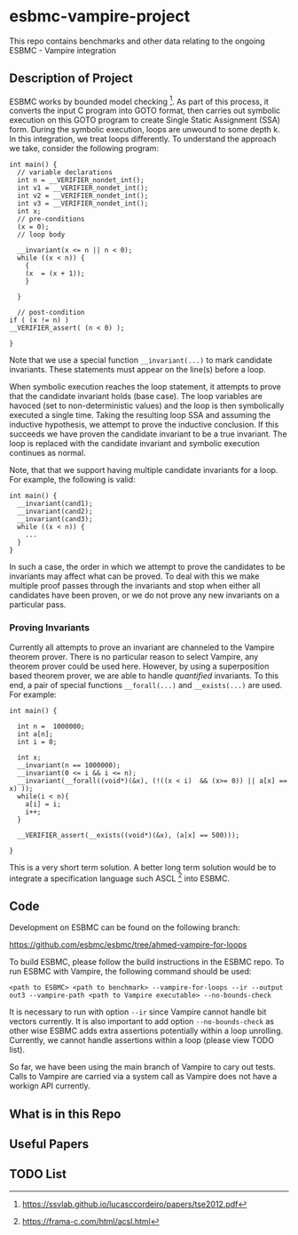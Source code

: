 # esbmc-vampire-project
This repo contains benchmarks and other data relating to the ongoing ESBMC - Vampire integration

## Description of Project

ESBMC works by bounded model checking [^1]. As part of this process, it converts the input C program into GOTO format, then carries out symbolic execution on this GOTO program to create Single Static Assignment (SSA) form. During the symbolic execution, loops are unwound to some depth k. In this integration, we  treat loops differently. To understand the approach we take, consider the following program:

```
int main() {
  // variable declarations
  int n = __VERIFIER_nondet_int();
  int v1 = __VERIFIER_nondet_int();
  int v2 = __VERIFIER_nondet_int();
  int v3 = __VERIFIER_nondet_int();
  int x;
  // pre-conditions
  (x = 0);
  // loop body

  __invariant(x <= n || n < 0);  
  while ((x < n)) {
    {
    (x  = (x + 1));
    }

  }

  // post-condition
if ( (x != n) )
__VERIFIER_assert( (n < 0) );

}
```

Note that we use a special function `__invariant(...)` to mark candidate invariants. These statements must appear on the line(s) before a loop.

When symbolic execution reaches the loop statement, it attempts to prove that the candidate invariant holds (base case). The loop variables are havoced (set to non-deterministic values) and the loop is then symbolically executed a single time. Taking the resulting loop SSA and assuming the inductive hypothesis, we attempt to prove the inductive conclusion. If this succeeds we have proven the candidate invariant to be a true invariant. The loop is replaced with the candidate invariant and symbolic execution continues as normal. 

Note, that that we support having multiple candidate invariants for a loop. For example, the following is valid:

```
int main() {
  __invariant(cand1);
  __invariant(cand2);
  __invariant(cand3); 
  while ((x < n)) {
    ...
  }
}
```

In such a case, the order in which we attempt to prove the candidates to be invariants may affect what can be proved. To deal with this we make multiple proof passes through the invariants and stop when either all candidates have been proven, or we do not prove any new invariants on a particular pass.

### Proving Invariants

Currently all attempts to prove an invariant are channeled to the Vampire theorem prover. There is no particular reason to select Vampire, any theorem prover could be used here. However, by using a superposition based theorem prover, we are able to handle *quantified* invariants. To this end, a pair of special functions `__forall(...)` and `__exists(...)` are used. For example:

```
int main() {

  int n =  1000000;
  int a[n];  
  int i = 0;

  int x; 
  __invariant(n == 1000000);
  __invariant(0 <= i && i <= n);
  __invariant(__forall((void*)(&x), (!((x < i)  && (x>= 0)) || a[x] == x) ));
  while(i < n){
    a[i] = i;
    i++;
  }

  __VERIFIER_assert(__exists((void*)(&x), (a[x] == 500)));

}
```

This is a very short term solution. A better long term solution would be to integrate a specification language such ASCL [^2] into ESBMC.

## Code 

Development on ESBMC can be found on the following branch:

https://github.com/esbmc/esbmc/tree/ahmed-vampire-for-loops

To build ESBMC, please follow the build instructions in the ESBMC repo. To run ESBMC with Vampire, the following command should be used:

```
<path to ESBMC> <path to benchmark> --vampire-for-loops --ir --output out3 --vampire-path <path to Vampire executable> --no-bounds-check
```

It is necessary to run with option `--ir` since Vampire cannot handle bit vectors currently. It is also important to add option `--no-bounds-check` as other wise ESBMC adds extra assertions potentially within a loop unrolling. Currently, we cannot handle assertions within a loop (please view TODO list).

So far, we have been using the main branch of Vampire to cary out tests. Calls to Vampire are carried via a system call as Vampire does not have a workign API currently. 

## What is in this Repo

## Useful Papers

## TODO List


[^1]: https://ssvlab.github.io/lucasccordeiro/papers/tse2012.pdf
[^2]: https://frama-c.com/html/acsl.html
